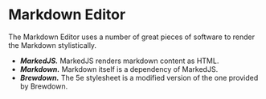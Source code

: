 # Markdown Editor

The Markdown Editor uses a number of great pieces of software to render the Markdown stylistically.

* ***MarkedJS.*** MarkedJS renders markdown content as HTML.
* ***Markdown.*** Markdown itself is a dependency of MarkedJS.
* ***Brewdown.*** The 5e stylesheet is a modified version of the one provided by Brewdown.
